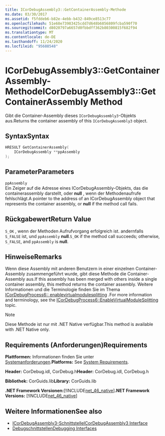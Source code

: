 ```yaml
---
title: ICorDebugAssembly3::GetContainerAssembly-Methode
ms.date: 03/30/2017
ms.assetid: f5fddeb6-b82e-4ebb-b432-849ce8513c77
ms.openlocfilehash: 51e68e73983425cdd7d648b6856809fcba590f70
ms.sourcegitcommit: d8020797a6657d0fbbdff362b80300815f682f94
ms.translationtype: MT
ms.contentlocale: de-DE
ms.lasthandoff: 11/24/2020
ms.locfileid: "95688548"
---
```

# <a name="icordebugassembly3getcontainerassembly-method"></a><span data-ttu-id="07239-102">ICorDebugAssembly3::GetContainerAssembly-Methode</span><span class="sxs-lookup"><span data-stu-id="07239-102">ICorDebugAssembly3::GetContainerAssembly Method</span></span>

<span data-ttu-id="07239-103">Gibt die Container-Assembly dieses `ICorDebugAssembly3`-Objekts aus.</span><span class="sxs-lookup"><span data-stu-id="07239-103">Returns the container assembly of this `ICorDebugAssembly3` object.</span></span>  
  
## <a name="syntax"></a><span data-ttu-id="07239-104">Syntax</span><span class="sxs-lookup"><span data-stu-id="07239-104">Syntax</span></span>  
  
```cpp  
HRESULT GetContainerAssembly(  
    ICorDebugAssembly **ppAssembly  
);  
```  
  
## <a name="parameters"></a><span data-ttu-id="07239-105">Parameter</span><span class="sxs-lookup"><span data-stu-id="07239-105">Parameters</span></span>  

 `ppAssembly`  
 <span data-ttu-id="07239-106">Ein Zeiger auf die Adresse eines ICorDebugAssembly-Objekts, das die containerassembly darstellt, oder **null** , wenn der Methodenaufrufe fehlschlägt.</span><span class="sxs-lookup"><span data-stu-id="07239-106">A pointer to the address of an ICorDebugAssembly object that represents the container assembly, or **null** if the method call fails.</span></span>  
  
## <a name="return-value"></a><span data-ttu-id="07239-107">Rückgabewert</span><span class="sxs-lookup"><span data-stu-id="07239-107">Return Value</span></span>  

 <span data-ttu-id="07239-108">`S_OK` , wenn der Methoden Aufrufvorgang erfolgreich ist. andernfalls `S_FALSE` ist, und `ppAssembly` **null**.</span><span class="sxs-lookup"><span data-stu-id="07239-108">`S_OK` if the method call succeeds; otherwise, `S_FALSE`, and `ppAssembly` is **null**.</span></span>  
  
## <a name="remarks"></a><span data-ttu-id="07239-109">Hinweise</span><span class="sxs-lookup"><span data-stu-id="07239-109">Remarks</span></span>  

 <span data-ttu-id="07239-110">Wenn diese Assembly mit anderen Benutzern in einer einzelnen Container-Assembly zusammengeführt wurde, gibt diese Methode die Container-Assembly aus.</span><span class="sxs-lookup"><span data-stu-id="07239-110">If this assembly has been merged with others inside a single container assembly, this method returns the container assembly.</span></span> <span data-ttu-id="07239-111">Weitere Informationen und die Terminologie finden Sie im Thema [ICorDebugProcess6:: enablevirtualmodulesplitting](icordebugprocess6-enablevirtualmodulesplitting-method.md) .</span><span class="sxs-lookup"><span data-stu-id="07239-111">For more information and terminology, see the [ICorDebugProcess6::EnableVirtualModuleSplitting](icordebugprocess6-enablevirtualmodulesplitting-method.md) topic.</span></span>  
  
> [!NOTE]
> <span data-ttu-id="07239-112">Diese Methode ist nur mit .NET Native verfügbar.</span><span class="sxs-lookup"><span data-stu-id="07239-112">This method is available with .NET Native only.</span></span>  
  
## <a name="requirements"></a><span data-ttu-id="07239-113">Requirements (Anforderungen)</span><span class="sxs-lookup"><span data-stu-id="07239-113">Requirements</span></span>  

 <span data-ttu-id="07239-114">**Plattformen:** Informationen finden Sie unter [Systemanforderungen](../../get-started/system-requirements.md).</span><span class="sxs-lookup"><span data-stu-id="07239-114">**Platforms:** See [System Requirements](../../get-started/system-requirements.md).</span></span>  
  
 <span data-ttu-id="07239-115">**Header:** CorDebug.idl, CorDebug.h</span><span class="sxs-lookup"><span data-stu-id="07239-115">**Header:** CorDebug.idl, CorDebug.h</span></span>  
  
 <span data-ttu-id="07239-116">**Bibliothek:** CorGuids.lib</span><span class="sxs-lookup"><span data-stu-id="07239-116">**Library:** CorGuids.lib</span></span>  
  
 <span data-ttu-id="07239-117">**.NET Framework Versionen:**[!INCLUDE[net_46_native](../../../../includes/net-46-native-md.md)]</span><span class="sxs-lookup"><span data-stu-id="07239-117">**.NET Framework Versions:** [!INCLUDE[net_46_native](../../../../includes/net-46-native-md.md)]</span></span>  
  
## <a name="see-also"></a><span data-ttu-id="07239-118">Weitere Informationen</span><span class="sxs-lookup"><span data-stu-id="07239-118">See also</span></span>

- [<span data-ttu-id="07239-119">ICorDebugAssembly3-Schnittstelle</span><span class="sxs-lookup"><span data-stu-id="07239-119">ICorDebugAssembly3 Interface</span></span>](icordebugassembly3-interface.md)
- [<span data-ttu-id="07239-120">Debugschnittstellen</span><span class="sxs-lookup"><span data-stu-id="07239-120">Debugging Interfaces</span></span>](debugging-interfaces.md)
